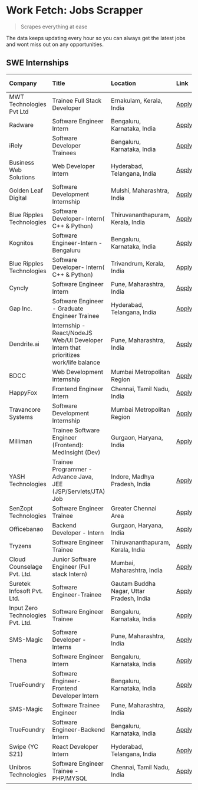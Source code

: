 # Work Fetch: Jobs Scrapper
> Scrapes everything at ease

The data keeps updating every hour so you can always get the latest jobs and wont miss out on any opportunities.

## SWE Internships
<!--START_SECTION:workfetch-->
| Company                           | Title                                                                                | Location                                  | Link                                                                                                                                                                                                                                                                                                  | Date Posted   |
|:----------------------------------|:-------------------------------------------------------------------------------------|:------------------------------------------|:------------------------------------------------------------------------------------------------------------------------------------------------------------------------------------------------------------------------------------------------------------------------------------------------------|:--------------|
| MWT Technologies Pvt Ltd          | Trainee Full Stack Developer                                                         | Ernakulam, Kerala, India                  | [Apply](https://in.linkedin.com/jobs/view/trainee-full-stack-developer-at-mwt-technologies-pvt-ltd-3863344037?refId=PCQRjtVFS%2FiXZ0%2B2nCZzkg%3D%3D&trackingId=BvCNQOVPPIWAz67MjgQGHw%3D%3D&position=4&pageNum=1&trk=public_jobs_jserp-result_search-card)                                           | 2024-03-20    |
| Radware                           | Software Engineer Intern                                                             | Bengaluru, Karnataka, India               | [Apply](https://in.linkedin.com/jobs/view/software-engineer-intern-at-radware-3853451625?refId=PCQRjtVFS%2FiXZ0%2B2nCZzkg%3D%3D&trackingId=qUItH9mrh%2F8iVE0ZMgkeMg%3D%3D&position=16&pageNum=1&trk=public_jobs_jserp-result_search-card)                                                             | 2024-03-19    |
| iRely                             | Software Developer Trainees                                                          | Bengaluru, Karnataka, India               | [Apply](https://in.linkedin.com/jobs/view/software-developer-trainees-at-irely-3860566039?refId=cjEz6h4sveyYq7HB6Qi4Aw%3D%3D&trackingId=bEHm%2BO701MBexmawD6TMbA%3D%3D&position=5&pageNum=0&trk=public_jobs_jserp-result_search-card)                                                                 | 2024-03-18    |
| Business Web Solutions            | Web Developer Intern                                                                 | Hyderabad, Telangana, India               | [Apply](https://in.linkedin.com/jobs/view/web-developer-intern-at-business-web-solutions-3860721170?refId=PCQRjtVFS%2FiXZ0%2B2nCZzkg%3D%3D&trackingId=aOJ%2FU04KqkxV%2BmbavamFFA%3D%3D&position=18&pageNum=1&trk=public_jobs_jserp-result_search-card)                                                | 2024-03-17    |
| Golden Leaf Digital               | Software Development Internship                                                      | Mulshi, Maharashtra, India                | [Apply](https://in.linkedin.com/jobs/view/software-development-internship-at-golden-leaf-digital-3858085305?refId=cjEz6h4sveyYq7HB6Qi4Aw%3D%3D&trackingId=HLab0P%2FX%2Faxn8jdTmkVWIA%3D%3D&position=6&pageNum=0&trk=public_jobs_jserp-result_search-card)                                             | 2024-03-15    |
| Blue Ripples Technologies         | Software Developer- Intern( C++ & Python)                                            | Thiruvananthapuram, Kerala, India         | [Apply](https://in.linkedin.com/jobs/view/software-developer-intern-c%2B%2B-python-at-blue-ripples-technologies-3855594494?refId=PCQRjtVFS%2FiXZ0%2B2nCZzkg%3D%3D&trackingId=6yCbBIeMvKBMvQen1TbiTQ%3D%3D&position=6&pageNum=1&trk=public_jobs_jserp-result_search-card)                              | 2024-03-14    |
| Kognitos                          | Software Engineer-Intern -Bengaluru                                                  | Bengaluru, Karnataka, India               | [Apply](https://in.linkedin.com/jobs/view/software-engineer-intern-bengaluru-at-kognitos-3855361239?refId=cjEz6h4sveyYq7HB6Qi4Aw%3D%3D&trackingId=7G3QHhN4RoB%2FeB08oxKnNQ%3D%3D&position=9&pageNum=0&trk=public_jobs_jserp-result_search-card)                                                       | 2024-03-13    |
| Blue Ripples Technologies         | Software Developer- Intern( C++  & Python)                                           | Trivandrum, Kerala, India                 | [Apply](https://in.linkedin.com/jobs/view/software-developer-intern-c%2B%2B-python-at-blue-ripples-technologies-3856150730?refId=PCQRjtVFS%2FiXZ0%2B2nCZzkg%3D%3D&trackingId=GwOxUU4baW%2BOpxJZRsDpYw%3D%3D&position=9&pageNum=1&trk=public_jobs_jserp-result_search-card)                            | 2024-03-13    |
| Cyncly                            | Software Engineer Intern                                                             | Pune, Maharashtra, India                  | [Apply](https://in.linkedin.com/jobs/view/software-engineer-intern-at-cyncly-3853990178?refId=PCQRjtVFS%2FiXZ0%2B2nCZzkg%3D%3D&trackingId=0GW0tH7N%2B9avAXPU2LW29Q%3D%3D&position=14&pageNum=1&trk=public_jobs_jserp-result_search-card)                                                              | 2024-03-13    |
| Gap Inc.                          | Software Engineer - Graduate Engineer Trainee                                        | Hyderabad, Telangana, India               | [Apply](https://in.linkedin.com/jobs/view/software-engineer-graduate-engineer-trainee-at-gap-inc-3853818960?refId=cjEz6h4sveyYq7HB6Qi4Aw%3D%3D&trackingId=P0hWXu1E2LrzIOEgSaaJjA%3D%3D&position=7&pageNum=0&trk=public_jobs_jserp-result_search-card)                                                 | 2024-03-12    |
| Dendrite.ai                       | Internship - React/NodeJS Web/UI Developer Intern that prioritizes work/life balance | Pune, Maharashtra, India                  | [Apply](https://in.linkedin.com/jobs/view/internship-react-nodejs-web-ui-developer-intern-that-prioritizes-work-life-balance-at-dendrite-ai-3853583200?refId=PCQRjtVFS%2FiXZ0%2B2nCZzkg%3D%3D&trackingId=aD5qOOy0s1cAs724h69rfg%3D%3D&position=23&pageNum=1&trk=public_jobs_jserp-result_search-card) | 2024-03-12    |
| BDCC                              | Web Development Internship                                                           | Mumbai Metropolitan Region                | [Apply](https://in.linkedin.com/jobs/view/web-development-internship-at-bdcc-3849712398?refId=PCQRjtVFS%2FiXZ0%2B2nCZzkg%3D%3D&trackingId=S%2BgQRWm%2B7CzCTfJUAJt3aQ%3D%3D&position=15&pageNum=1&trk=public_jobs_jserp-result_search-card)                                                            | 2024-03-07    |
| HappyFox                          | Frontend Engineer Intern                                                             | Chennai, Tamil Nadu, India                | [Apply](https://in.linkedin.com/jobs/view/frontend-engineer-intern-at-happyfox-3848357951?refId=PCQRjtVFS%2FiXZ0%2B2nCZzkg%3D%3D&trackingId=x2U9ikQC4x8GkxT3jETSQQ%3D%3D&position=21&pageNum=1&trk=public_jobs_jserp-result_search-card)                                                              | 2024-03-07    |
| Travancore Systems                | Software Development Internship                                                      | Mumbai Metropolitan Region                | [Apply](https://in.linkedin.com/jobs/view/software-development-internship-at-travancore-systems-3847706952?refId=cjEz6h4sveyYq7HB6Qi4Aw%3D%3D&trackingId=ABcUFB%2BgVD%2BVBV21qsIQXQ%3D%3D&position=12&pageNum=0&trk=public_jobs_jserp-result_search-card)                                             | 2024-03-05    |
| Milliman                          | Trainee Software Engineer (Frontend): MedInsight (Dev)                               | Gurgaon, Haryana, India                   | [Apply](https://in.linkedin.com/jobs/view/trainee-software-engineer-frontend-medinsight-dev-at-milliman-3792874280?refId=cjEz6h4sveyYq7HB6Qi4Aw%3D%3D&trackingId=ND3k%2Baq9QqQ9v40E6OqL7Q%3D%3D&position=10&pageNum=0&trk=public_jobs_jserp-result_search-card)                                       | 2024-03-01    |
| YASH Technologies                 | Trainee Programmer - Advance Java, JEE (JSP/Servlets/JTA) Job                        | Indore, Madhya Pradesh, India             | [Apply](https://in.linkedin.com/jobs/view/trainee-programmer-advance-java-jee-jsp-servlets-jta-job-at-yash-technologies-3811759183?refId=cjEz6h4sveyYq7HB6Qi4Aw%3D%3D&trackingId=3BYq81Cr0TnMfpOXFFRQlQ%3D%3D&position=21&pageNum=0&trk=public_jobs_jserp-result_search-card)                         | 2024-02-13    |
| SenZopt Technologies              | Software Engineer Trainee                                                            | Greater Chennai Area                      | [Apply](https://in.linkedin.com/jobs/view/software-engineer-trainee-at-senzopt-technologies-3827688781?refId=PCQRjtVFS%2FiXZ0%2B2nCZzkg%3D%3D&trackingId=Ne0Pl69SeMmQCrtXqAJgMQ%3D%3D&position=13&pageNum=1&trk=public_jobs_jserp-result_search-card)                                                 | 2024-02-12    |
| Officebanao                       | Backend Developer - Intern                                                           | Gurgaon, Haryana, India                   | [Apply](https://in.linkedin.com/jobs/view/backend-developer-intern-at-officebanao-3814263731?refId=PCQRjtVFS%2FiXZ0%2B2nCZzkg%3D%3D&trackingId=BZ6OdTd7aSPb2LG7ai%2FzJw%3D%3D&position=3&pageNum=1&trk=public_jobs_jserp-result_search-card)                                                          | 2024-01-31    |
| Tryzens                           | Software Engineer Trainee                                                            | Thiruvananthapuram, Kerala, India         | [Apply](https://in.linkedin.com/jobs/view/software-engineer-trainee-at-tryzens-3809363491?refId=PCQRjtVFS%2FiXZ0%2B2nCZzkg%3D%3D&trackingId=dcW%2B%2B0STEA1yY5T6W2yXDw%3D%3D&position=17&pageNum=1&trk=public_jobs_jserp-result_search-card)                                                          | 2024-01-18    |
| Cloud Counselage Pvt. Ltd.        | Junior Software Engineer (Full stack Intern)                                         | Mumbai, Maharashtra, India                | [Apply](https://in.linkedin.com/jobs/view/junior-software-engineer-full-stack-intern-at-cloud-counselage-pvt-ltd-3803132814?refId=PCQRjtVFS%2FiXZ0%2B2nCZzkg%3D%3D&trackingId=wInF0RM7Ma8FpRHKIVEauQ%3D%3D&position=2&pageNum=1&trk=public_jobs_jserp-result_search-card)                             | 2024-01-11    |
| Suretek Infosoft Pvt. Ltd.        | Software Engineer-Trainee                                                            | Gautam Buddha Nagar, Uttar Pradesh, India | [Apply](https://in.linkedin.com/jobs/view/software-engineer-trainee-at-suretek-infosoft-pvt-ltd-3800934643?refId=cjEz6h4sveyYq7HB6Qi4Aw%3D%3D&trackingId=Ade8%2FyB7XIJiUA1OtvWyug%3D%3D&position=23&pageNum=0&trk=public_jobs_jserp-result_search-card)                                               | 2024-01-09    |
| Input Zero Technologies Pvt. Ltd. | Software Engineer Trainee                                                            | Bengaluru, Karnataka, India               | [Apply](https://in.linkedin.com/jobs/view/software-engineer-trainee-at-input-zero-technologies-pvt-ltd-3800927643?refId=PCQRjtVFS%2FiXZ0%2B2nCZzkg%3D%3D&trackingId=Fu7Fe%2F5jNut%2FS1jzA9DhpQ%3D%3D&position=7&pageNum=1&trk=public_jobs_jserp-result_search-card)                                   | 2024-01-09    |
| SMS-Magic                         | Software Developer -Interns                                                          | Pune, Maharashtra, India                  | [Apply](https://in.linkedin.com/jobs/view/software-developer-interns-at-sms-magic-3799485343?refId=PCQRjtVFS%2FiXZ0%2B2nCZzkg%3D%3D&trackingId=eemYu3A%2FWV%2F6x3YLUIf%2FbA%3D%3D&position=12&pageNum=1&trk=public_jobs_jserp-result_search-card)                                                     | 2024-01-05    |
| Thena                             | Software Engineer Intern                                                             | Bengaluru, Karnataka, India               | [Apply](https://in.linkedin.com/jobs/view/software-engineer-intern-at-thena-3778731751?refId=cjEz6h4sveyYq7HB6Qi4Aw%3D%3D&trackingId=oziuMlx6b%2FV1etoADSxdjA%3D%3D&position=18&pageNum=0&trk=public_jobs_jserp-result_search-card)                                                                   | 2023-12-05    |
| TrueFoundry                       | Software Engineer- Frontend Developer Intern                                         | Bengaluru, Karnataka, India               | [Apply](https://in.linkedin.com/jobs/view/software-engineer-frontend-developer-intern-at-truefoundry-3790095058?refId=cjEz6h4sveyYq7HB6Qi4Aw%3D%3D&trackingId=g76asnj7JeMceIRn3DGeiQ%3D%3D&position=17&pageNum=0&trk=public_jobs_jserp-result_search-card)                                            | 2023-11-24    |
| SMS-Magic                         | Software Trainee Engineer                                                            | Pune, Maharashtra, India                  | [Apply](https://in.linkedin.com/jobs/view/software-trainee-engineer-at-sms-magic-3761409781?refId=PCQRjtVFS%2FiXZ0%2B2nCZzkg%3D%3D&trackingId=NkKXD4b%2BRUePcHsCa0X6Kg%3D%3D&position=5&pageNum=1&trk=public_jobs_jserp-result_search-card)                                                           | 2023-11-16    |
| TrueFoundry                       | Software Engineer-Backend Intern                                                     | Bengaluru, Karnataka, India               | [Apply](https://in.linkedin.com/jobs/view/software-engineer-backend-intern-at-truefoundry-3779508170?refId=PCQRjtVFS%2FiXZ0%2B2nCZzkg%3D%3D&trackingId=VO6U02JNpBU6%2BLPPCfcxUg%3D%3D&position=8&pageNum=1&trk=public_jobs_jserp-result_search-card)                                                  | 2023-11-10    |
| Swipe (YC S21)                    | React Developer Intern                                                               | Hyderabad, Telangana, India               | [Apply](https://in.linkedin.com/jobs/view/react-developer-intern-at-swipe-yc-s21-3737600089?refId=cjEz6h4sveyYq7HB6Qi4Aw%3D%3D&trackingId=tadpCO3u8k3XXCsbtnOuxw%3D%3D&position=19&pageNum=0&trk=public_jobs_jserp-result_search-card)                                                                | 2023-10-13    |
| Unibros Technologies              | Software Engineer Trainee - PHP/MYSQL                                                | Chennai, Tamil Nadu, India                | [Apply](https://in.linkedin.com/jobs/view/software-engineer-trainee-php-mysql-at-unibros-technologies-3656599241?refId=PCQRjtVFS%2FiXZ0%2B2nCZzkg%3D%3D&trackingId=%2Bsn%2BrIPNpB0QNgMH%2FYrWSA%3D%3D&position=19&pageNum=1&trk=public_jobs_jserp-result_search-card)                                 | 2023-06-12    |
<!--END_SECTION:workfetch-->
